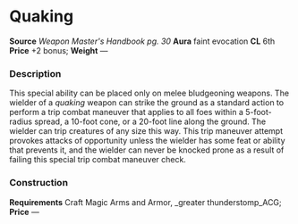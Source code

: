 ﻿---
name: "Quaking"
type: "weapon_quality"
price: "+2 bonus"
description: |
  "This special ability can be placed only on melee bludgeoning weapons. The wielder of a _quaking_ weapon can strike the ground as a standard action to perform a trip combat maneuver that applies to all foes within a 5-foot-radius spread, a 10-foot cone, or a 20-foot line along the ground. The wielder can trip creatures of any size this way. This trip maneuver attempt provokes attacks of opportunity unless the wielder has some feat or ability that prevents it, and the wielder can never be knocked prone as a result of failing this special trip combat maneuver check."
---

#  Quaking

**Source** _Weapon Master's Handbook pg. 30_
**Aura** faint evocation **CL** 6th
**Price** +2 bonus; **Weight** —

### Description

This special ability can be placed only on melee bludgeoning weapons. The wielder of a _quaking_ weapon can strike the ground as a standard action to perform a trip combat maneuver that applies to all foes within a 5-foot-radius spread, a 10-foot cone, or a 20-foot line along the ground. The wielder can trip creatures of any size this way. This trip maneuver attempt provokes attacks of opportunity unless the wielder has some feat or ability that prevents it, and the wielder can never be knocked prone as a result of failing this special trip combat maneuver check.

### Construction

**Requirements** Craft Magic Arms and Armor, _greater thunderstomp_ACG; **Price** —